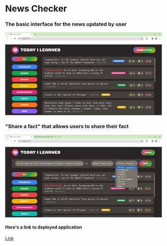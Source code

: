 <h1>News Checker</h1>
<h3> The basic interface for the news updated by user</h3>
<img src=1.png>
<h3>"Share a fact" that allows users to share their fact</h3>
<img src=2.png>

<h4>Here's a link to deployed application</h4>
<a href="https://newscheckers.netlify.app/"> Link </a>
